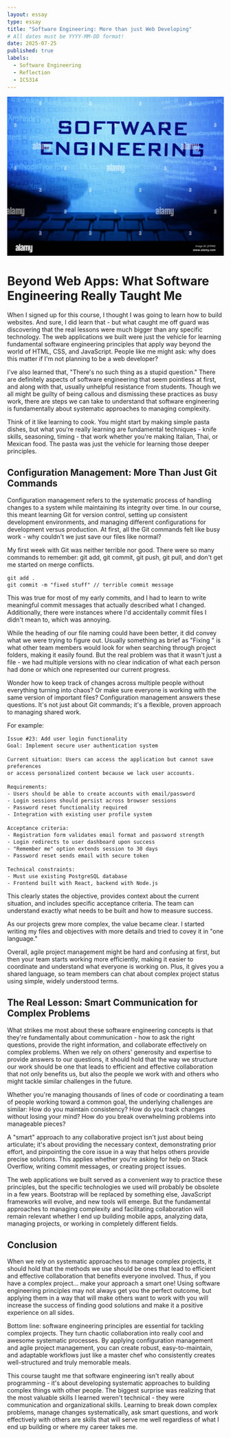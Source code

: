 ```yaml
---
layout: essay
type: essay
title: "Software Engineering: More than just Web Developing"
# All dates must be YYYY-MM-DD format!
date: 2025-07-25
published: true
labels:
  - Software Engineering
  - Reflection
  - ICS314
---
```


<img class="img-fluid" src="../img/software-engineering.png">

# Beyond Web Apps: What Software Engineering Really Taught Me

When I signed up for this course, I thought I was going to learn how to build websites. And sure, I did learn that - but what caught me off guard was discovering that the real lessons were much bigger than any specific technology. The web applications we built were just the vehicle for learning fundamental software engineering principles that apply way beyond the world of HTML, CSS, and JavaScript. People like me might ask: why does this matter if I'm not planning to be a web developer? 

I've also learned that, "There's no such thing as a stupid question." There are definitely aspects of software engineering that seem pointless at first, and along with that, usually unhelpful resistance from students. Though we all might be guilty of being callous and dismissing these practices as busy work, there are steps we can take to understand that software engineering is fundamentally about systematic approaches to managing complexity.

Think of it like learning to cook. You might start by making simple pasta dishes, but what you're really learning are fundamental techniques - knife skills, seasoning, timing - that work whether you're making Italian, Thai, or Mexican food. The pasta was just the vehicle for learning those deeper principles.


## Configuration Management: More Than Just Git Commands

Configuration management refers to the systematic process of handling changes to a system while maintaining its integrity over time. In our course, this meant learning Git for version control, setting up consistent development environments, and managing different configurations for development versus production. At first, all the Git commands felt like busy work - why couldn't we just save our files like normal?

My first week with Git was neither terrible nor good. There were so many commands to remember: git add, git commit, git push, git pull, and don't get me started on merge conflicts.

```
git add .
git commit -m "fixed stuff" // terrible commit message
```

This was true for most of my early commits, and I had to learn to write meaningful commit messages that actually described what I changed. Additionally, there were instances where I'd accidentally commit files I didn't mean to, which was annoying.

While the heading of our file naming could have been better, it did convey what we were trying to figure out. Usually something as brief as "Fixing " is what other team members would look for when searching through project folders, making it easily found. But the real problem was that it wasn't just a file - we had multiple versions with no clear indication of what each person had done or which one represented our current progress.

Wonder how to keep track of changes across multiple people without everything turning into chaos? Or make sure everyone is working with the same version of important files? Configuration management answers these questions. It's not just about Git commands; it's a flexible, proven approach to managing shared work.

For example:

```
Issue #23: Add user login functionality
Goal: Implement secure user authentication system

Current situation: Users can access the application but cannot save preferences 
or access personalized content because we lack user accounts.

Requirements:
- Users should be able to create accounts with email/password
- Login sessions should persist across browser sessions
- Password reset functionality required
- Integration with existing user profile system

Acceptance criteria:
- Registration form validates email format and password strength
- Login redirects to user dashboard upon success
- "Remember me" option extends session to 30 days
- Password reset sends email with secure token

Technical constraints:
- Must use existing PostgreSQL database
- Frontend built with React, backend with Node.js
```

This clearly states the objective, provides context about the current situation, and includes specific acceptance criteria. The team can understand exactly what needs to be built and how to measure success.

As our projects grew more complex, the value became clear. I started writing my files and objectives with more details and tried to covey it in "one language." 

Overall, agile project management might be hard and confusing at first, but then your team starts working more efficiently, making it easier to coordinate and understand what everyone is working on. Plus, it gives you a shared language, so team members can chat about complex project status using simple, widely understood terms.

## The Real Lesson: Smart Communication for Complex Problems

What strikes me most about these software engineering concepts is that they're fundamentally about communication - how to ask the right questions, provide the right information, and collaborate effectively on complex problems. When we rely on others' generosity and expertise to provide answers to our questions, it should hold that the way we structure our work should be one that leads to efficient and effective collaboration that not only benefits us, but also the people we work with and others who might tackle similar challenges in the future.

Whether you're managing thousands of lines of code or coordinating a team of people working toward a common goal, the underlying challenges are similar: How do you maintain consistency? How do you track changes without losing your mind? How do you break overwhelming problems into manageable pieces?

A "smart" approach to any collaborative project isn't just about being articulate; it's about providing the necessary context, demonstrating prior effort, and pinpointing the core issue in a way that helps others provide precise solutions. This applies whether you're asking for help on Stack Overflow, writing commit messages, or creating project issues.

The web applications we built served as a convenient way to practice these principles, but the specific technologies we used will probably be obsolete in a few years. Bootstrap will be replaced by something else, JavaScript frameworks will evolve, and new tools will emerge. But the fundamental approaches to managing complexity and facilitating collaboration will remain relevant whether I end up building mobile apps, analyzing data, managing projects, or working in completely different fields.

## Conclusion

When we rely on systematic approaches to manage complex projects, it should hold that the methods we use should be ones that lead to efficient and effective collaboration that benefits everyone involved. Thus, if you have a complex project... make your approach a smart one! Using software engineering principles may not always get you the perfect outcome, but applying them in a way that will make others want to work with you will increase the success of finding good solutions and make it a positive experience on all sides.

Bottom line: software engineering principles are essential for tackling complex projects. They turn chaotic collaboration into really cool and awesome systematic processes. By applying configuration management and agile project management, you can create robust, easy-to-maintain, and adaptable workflows just like a master chef who consistently creates well-structured and truly memorable meals.

This course taught me that software engineering isn't really about programming - it's about developing systematic approaches to building complex things with other people. The biggest surprise was realizing that the most valuable skills I learned weren't technical - they were communication and organizational skills. Learning to break down complex problems, manage changes systematically, ask smart questions, and work effectively with others are skills that will serve me well regardless of what I end up building or where my career takes me.
